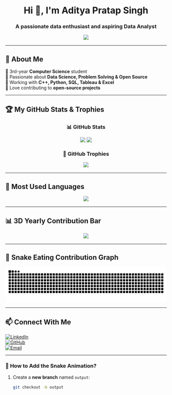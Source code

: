 <h1 align="center">Hi 👋, I'm Aditya Pratap Singh</h1>
<h3 align="center">A passionate data enthusiast and aspiring Data Analyst</h3>

<p align="center">
  <img src="https://readme-typing-svg.herokuapp.com?font=Fira+Code&weight=600&size=22&pause=1000&color=34D1BF&width=450&lines=Welcome+to+my+GitHub!;Aspiring+Data+Analyst;Problem+Solver+%26+Tech+Lover" />
</p>

---

## 🚀 About Me  
🔹 3rd-year **Computer Science** student  
🔹 Passionate about **Data Science, Problem Solving & Open Source**  
🔹 Working with **C++, Python, SQL, Tableau & Excel**  
🔹 Love contributing to **open-source projects**  

---

## 🏆 My GitHub Stats & Trophies  
<div align="center">

  ### 📊 GitHub Stats  
  <img src="https://github-readme-stats.vercel.app/api?username=aditya762&show_icons=true&theme=tokyonight&hide_border=true" width="400" />
  <img src="https://streak-stats.demolab.com?user=aditya762&theme=tokyonight&hide_border=true" width="400" />

  ### 🏅 GitHub Trophies  
  <img src="https://github-profile-trophy.vercel.app/?username=aditya762&theme=onedark&row=1&column=7&margin-w=15" />

  

</div>

---

## 📌 Most Used Languages  
<p align="center">
  <img src="https://github-readme-stats.vercel.app/api/top-langs/?username=aditya762&layout=compact&theme=tokyonight&hide_border=true" width="400" />
</p>

---

## 📊 3D Yearly Contribution Bar  
<p align="center">
  <img src="https://github-readme-activity-graph.vercel.app/graph?username=aditya762&theme=github" />
</p>

---

## 🐍 Snake Eating Contribution Graph  
<p align="center">
  <img src="https://raw.githubusercontent.com/aditya762/aditya762/main/assets/github-contribution-grid-snake.svg" />
</p>



---

## 📫 Connect With Me  
[![LinkedIn](https://img.shields.io/badge/LinkedIn-0A66C2?style=for-the-badge&logo=linkedin&logoColor=white)](https://www.linkedin.com/in/aditya45)  
[![GitHub](https://img.shields.io/badge/GitHub-171515?style=for-the-badge&logo=github&logoColor=white)](https://github.com/aditya762)  
[![Email](https://img.shields.io/badge/Email-D14836?style=for-the-badge&logo=gmail&logoColor=white)](mailto:adityaprataps0018@gmail.com)

---

### 🚀 **How to Add the Snake Animation?**
1. Create a **new branch** named `output`:  
   ```sh
   git checkout -b output
